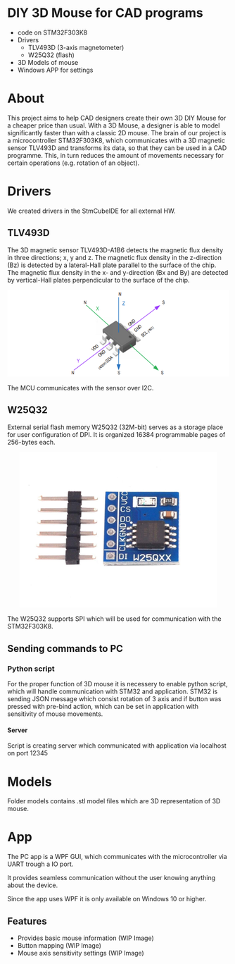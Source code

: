 # DIY 3D Mouse for CAD programs

- code on STM32F303K8
- Drivers
  - TLV493D (3-axis magnetometer)
  - W25Q32 (flash)
- 3D Models of mouse
- Windows APP for settings

# About

This project aims to help CAD designers create their own 3D DIY Mouse for a cheaper price than usual.
With a 3D Mouse, a designer is able to model significantly faster than with a classic 2D mouse.
The brain of our project is a microcontroller STM32F303K8, which communicates with a 3D magnetic
sensor TLV493D and transforms its data, so that they can be used in a CAD programme. This, in turn reduces
the amount of movements necessary for certain operations (e.g. rotation of an object).

# Drivers

We created drivers in the StmCubeIDE for all external HW.

## TLV493D

The 3D magnetic sensor TLV493D-A1B6 detects the magnetic flux density in three directions; x, y and z. The
magnetic flux density in the z-direction (Bz) is detected by a lateral-Hall plate parallel to the surface of the
chip. The magnetic flux density in the x- and y-direction (Bx and By) are detected by vertical-Hall plates
perpendicular to the surface of the chip.

<p align="center">
    <img src="img/tlv493d.png" width="" title="GPIO pin block scheme">
</p>

The MCU communicates with the sensor over I2C.

## W25Q32

External serial flash memory W25Q32 (32M-bit) serves as a storage place for user configuration of DPI.
It is organized 16384 programmable pages of 256-bytes each.

<p align="center">
    <img src="img/w25q32.jpg" width="450" title="Flash W25Q32">
</p>

The W25Q32 supports SPI which will be used for communication with the STM32F303K8.

## Sending commands to PC
### Python script
For the proper function of 3D mouse it is necessery to enable python script, which will handle communication with STM32 and application.
STM32 is sending JSON message which consist rotation of 3 axis and if button was pressed with pre-bind action, which can be set in application with sensitivity of mouse movements.
#### Server
Script is creating server which communicated with application via localhost on port 12345 
# Models

Folder models contains .stl model files which are 3D representation of 3D mouse.

# App

The PC app is a WPF GUI, which communicates with the microcontroller via UART trough a IO port.

It provides seamless communication without the user knowing anything about the device.

Since the app uses WPF it is only available on Windows 10 or higher.

## Features

 - Provides basic mouse information (WIP Image)
 - Button mapping (WIP Image)
 - Mouse axis sensitivity settings (WIP Image)
